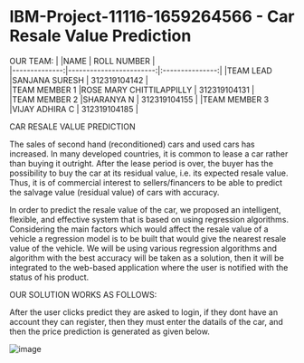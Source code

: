 # IBM-Project-11116-1659264566 - Car Resale Value Prediction
OUR TEAM:
|               |NAME                     | ROLL NUMBER     |   
|--------------:|------------------------:|:---------------:|
|TEAM LEAD      |SANJANA SURESH           |  312319104142   |   
|TEAM MEMBER 1  |ROSE MARY CHITTILAPPILLY |  312319104131   |   
|TEAM MEMBER 2  |SHARANYA N               |  312319104155   |
|TEAM MEMBER 3  |VIJAY ADHIRA C           |  312319104185   |

CAR RESALE VALUE PREDICTION

The sales of second hand (reconditioned) cars and used cars has increased. In many developed countries, it is common to lease a car rather than buying it outright. After the lease period is over, the buyer has the possibility to buy the car at its residual value, i.e. its expected resale value. Thus, it is of commercial interest to sellers/financers to be able to predict the salvage value (residual value) of cars with accuracy.

In order to predict the resale value of the car, we proposed an intelligent, flexible, and effective system that is based on using regression algorithms. Considering the main factors which would affect the resale value of a vehicle a regression model is to be built that would give the nearest resale value of the vehicle. We will be using various regression algorithms and algorithm with the best accuracy will be taken as a solution, then it will be integrated to the web-based application where the user is notified with the status of his product.

OUR SOLUTION WORKS AS FOLLOWS:

After the user clicks predict they are asked to login, if they dont have an account they can register, then they must enter the datails of the car, and then the price prediction is generated as given below.

![image](https://user-images.githubusercontent.com/73707950/203709776-9384a5c5-cd8e-469d-9215-ee44343fd085.png)






